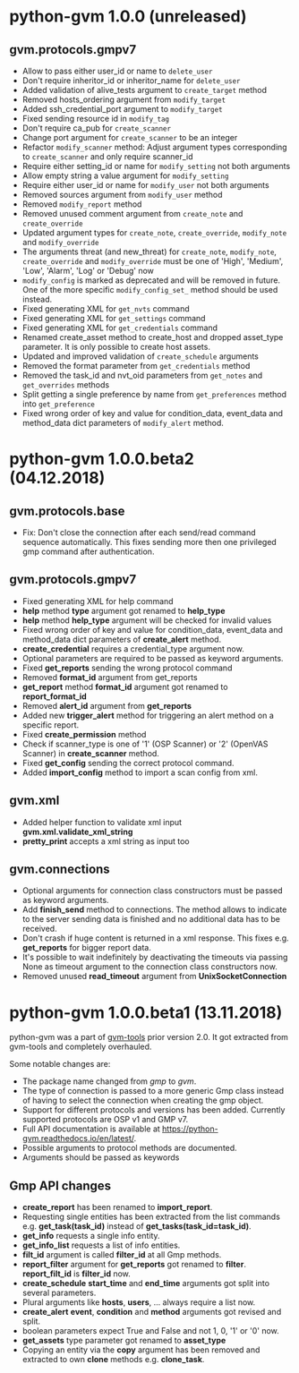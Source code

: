 # python-gvm 1.0.0 (unreleased)

## gvm.protocols.gmpv7

* Allow to pass either user_id or name to `delete_user`
* Don't require inheritor_id or inheritor_name for `delete_user`
* Added validation of alive_tests argument to `create_target` method
* Removed hosts_ordering argument from `modify_target`
* Added ssh_credential_port argument to `modify_target`
* Fixed sending resource id in `modify_tag`
* Don't require ca_pub for `create_scanner`
* Change port argument for `create_scanner` to be an integer
* Refactor `modify_scanner` method: Adjust argument types corresponding to
 `create_scanner` and only require scanner_id
* Require either setting_id or name for `modify_setting` not both arguments
* Allow empty string a value argument for `modify_setting`
* Require either user_id or name for `modify_user` not both arguments
* Removed sources argument from `modify_user` method
* Removed `modify_report` method
* Removed unused comment argument from `create_note` and `create_override`
* Updated argument types for `create_note`, `create_override`, `modify_note`
  and `modify_override`
* The arguments threat (and new_threat) for `create_note`, `modify_note`,
  `create_override` and `modify_override` must be one of 'High', 'Medium',
  'Low', 'Alarm', 'Log' or 'Debug' now
* `modify_config` is marked as deprecated and will be removed in future. One of
  the more specific `modify_config_set_` method should be used instead.
* Fixed generating XML for `get_nvts` command
* Fixed generating XML for `get_settings` command
* Fixed generating XML for `get_credentials` command
* Renamed create_asset method to create_host and dropped asset_type parameter.
  It is only possible to create host assets.
* Updated and improved validation of `create_schedule` arguments
* Removed the format parameter from `get_credentials` method
* Removed the task_id and nvt_oid parameters from `get_notes` and
  `get_overrides` methods
* Split getting a single preference by name from `get_preferences` method into
  `get_preference`
* Fixed wrong order of key and value for condition_data, event_data and
  method_data dict parameters of `modify_alert` method.

# python-gvm 1.0.0.beta2 (04.12.2018)

## gvm.protocols.base

* Fix: Don't close the connection after each send/read command sequence
  automatically. This fixes sending more then one privileged gmp command after
  authentication.

## gvm.protocols.gmpv7

* Fixed generating XML for help command
* **help** method **type** argument got renamed to **help_type**
* **help** method **help_type** argument will be checked for invalid values
* Fixed wrong order of key and value for condition_data, event_data and
  method_data dict parameters of **create_alert** method.
* **create_credential** requires a credential_type argument now.
* Optional parameters are required to be passed as keyword arguments.
* Fixed **get_reports** sending the wrong protocol command
* Removed **format_id** argument from get_reports
* **get_report** method **format_id** argument got renamed to
  **report_format_id**
* Removed **alert_id** argument from **get_reports**
* Added new **trigger_alert** method for triggering an alert method on a
  specific report.
* Fixed **create_permission** method
* Check if scanner_type is one of '1' (OSP Scanner) or '2' (OpenVAS Scanner) in
  **create_scanner** method.
* Fixed **get_config** sending the correct protocol command.
* Added **import_config** method to import a scan config from xml.

## gvm.xml

* Added helper function to validate xml input **gvm.xml.validate_xml_string**
* **pretty_print** accepts a xml string as input too

## gvm.connections

* Optional arguments for connection class constructors must be passed as
  keyword arguments.
* Add **finish_send** method to connections. The method allows to indicate to
  the server sending data is finished and no additional data has to be received.
* Don't crash if huge content is returned in a xml response. This fixes e.g.
  **get_reports** for bigger report data.
* It's possible to wait indefinitely by deactivating the timeouts via passing
  None as timeout argument to the connection class constructors now.
* Removed unused **read_timeout** argument from **UnixSocketConnection**

# python-gvm 1.0.0.beta1 (13.11.2018)

python-gvm was a part of [gvm-tools](https://github.com/greenbone/gvm-tools)
prior version 2.0. It got extracted from gvm-tools and completely overhauled.

Some notable changes are:

* The package name changed from *gmp* to *gvm*.
* The type of connection is passed to a more generic Gmp class instead of
  having to select the connection when creating the gmp object.
* Support for different protocols and versions has been added. Currently
  supported protocols are OSP v1 and GMP v7.
* Full API documentation is available at https://python-gvm.readthedocs.io/en/latest/.
* Possible arguments to protocol methods are documented.
* Arguments should be passed as keywords

## Gmp API changes

* **create_report** has been renamed to **import_report**.
* Requesting single entities has been extracted from the list commands e.g.
  **get_task(task_id)** instead of **get_tasks(task_id=task_id)**.
* **get_info** requests a single info entity.
* **get_info_list** requests a list of info entities.
* **filt_id** argument is called **filter_id** at all Gmp methods.
* **report_filter** argument for **get_reports** got renamed to **filter**.
  **report_filt_id** is **filter_id** now.
* **create_schedule** **start_time** and **end_time** arguments got split into
  several parameters.
* Plural arguments like **hosts**, **users**, ... always require a list now.
* **create_alert** **event**, **condition** and **method** arguments got
  revised and split.
* boolean parameters expect True and False and not 1, 0, '1' or '0' now.
* **get_assets** type parameter got renamed to **asset_type**
* Copying an entity via the **copy** argument has been removed and extracted to
  own **clone** methods e.g. **clone_task**.
